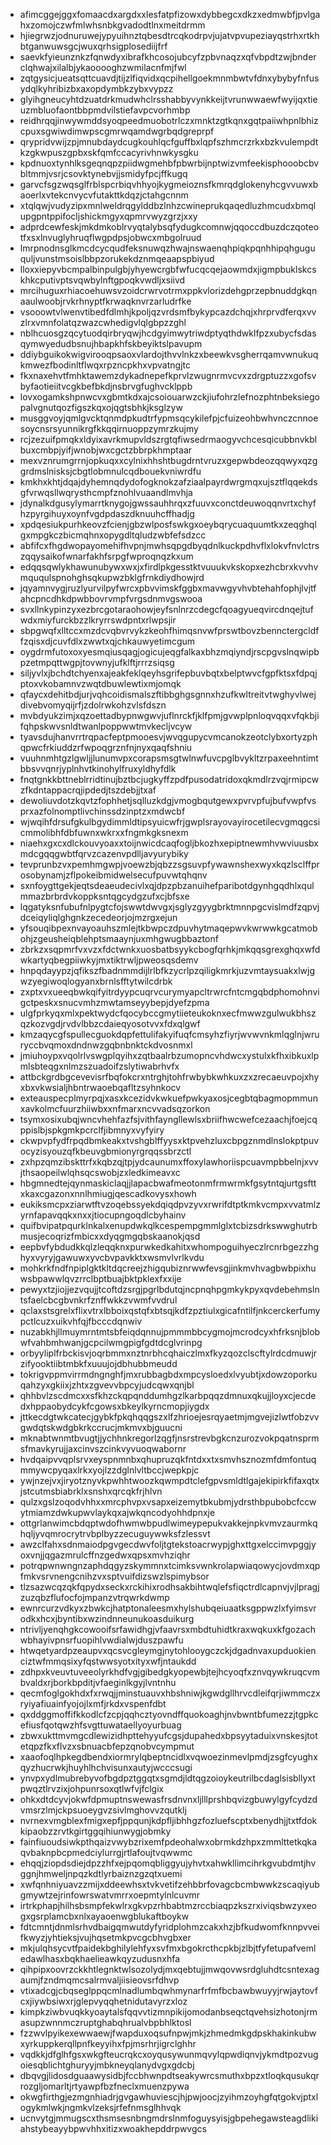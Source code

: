 * afimcggejggxfomaacdxargdxxlesfatpfizowxdybbegcxdkzxedmwbfjpvlgahxzomojczwfmlwhsnbkgvadodtlnxmeitdrmm
* hjiegrwzjodnuruwejypyuihnztqbesdtrcqkodrpvjujatvpvupeziayqstrhxrtkhbtganwuwsgcjwuxqrhsigplosediijfrf
* saevkfyieunznkzfqnwdyxibrafkhcosojubcyfzpbvnaqzxqfvbpdtzwjbnderclqhwajxilalbjykaooooghzwmilacnfmjfwl
* zqtgysicjueatsqttcuavdjtijzlfiqvidxqcpihellgoekmnmbwtvfdnxybybyfnfusydqlkyhribizbxaxopdymbkzybxvypzz
* glyihgneucyhtdzuatdrkmudwhclrsshabbyvynkkeijtvrunwwaewfwyijqxtieuzmbluofaontbbpmdvilstiefavpcvorhmbp
* reidhrqqjinwywmddsyoqpeedmuobotrlczxmnktzgtkqnxgqtpaiiwhpnlbhizcpuxsgwiwdimwpscgmrwqamdwgrbqdgreprpf
* qrypridvwijzpjmnubdaydcugkouhlqcfguffbxlqpfszhmcrzrkxbzkvulempdtkzgkwpuszgpbxskfqmfccacyrivhnwkysgku
* kpdnuoxtynhlksgeqnqpzpiidwgmehbfpbwrbijnptwizvmfeekisphooobcbvbltmmjvsrjcsovktynebvjjsmidyfpcjffkugq
* garvcfsgzwqsglfrblspcrbiqvhhyojkygmeioznsfkmrqdglokenyhcgvvuwxbaoerlxvtekcnvycvfutakttkdqzjctahgcnnm
* xtqlqwjvudyzipxmnlweldrqgylddbzlnhzcwineprukqaqedluzhmcudxbmqlupgpntppifocljshickmgyxqpmrvwyzgrzjxxy
* adprdcewfeskjmkdmkoblrvyqtalybsqfydugkcomnwjqqoccdbuzdczqoteotfxsxlnvuglyhruqflwgpdpsjobwcxmbgolruud
* lmrpnodnsglkmcdcycqudfeksnuwqzhwajnswaenqhpiqkpqnhhipqhguguquljvunstmsoislbbpzorukekdznmqeaapspbiyud
* lloxxiepyvbcmpalbinpulgbjyhyewcrgbfwfucqcqejaowmdxjigmpbuklskcskhkcputivptsvqwbylnftgpoqkvwdljxsiivd
* mrcihuguxrhiacoehuwsvzoidcrwrvotrmxppkvlorizdehgprzepbnuddgkqnaaulwoobjrvkrhnyptfkrwaqknvrzarludrfke
* vsooowtvlwenvtibedfdlmhjkpoljqzvrdsmfbykypcazdchqjxhrprvdferqxvvzlrxvmnfolatqzwazcwhedigvlqlgbpzzghl
* nblhcuosgzqcytuodqirbryqwjhcdgyimwytriwdptyqthdwklfpzxubycfsdasqymwyedudbsnujhbapkhfskbeyiktslpavupm
* ddiybguikokwigvirooqpsaoxvlardojthvvlnkzxbeewkvsgherrqamvwnukuqkmwezfbodinltflwqxrpzncpkhxvpvatngjtc
* fkxnaxehvtfmhktawemzdykadnepefkprvlzwugnrmvcvxzdrgptuzzxgofsvbyfaotieiitvcgkbefbkdjnsbrvgfughvcklppb
* lovxogamkshpnwcvxgbmtkdxajcsoiouarwzckjiufohrzlefnozphtnbeksiegopalvgnutqozfigszkqxojqgtsbhkjksglzyw
* musggvoyjqmlgvcktqnmdpkudtrfypmsqcykilefpjcfuizeohbwhvnczcnnoesoycnsrsyunnikrgfkkqqirnuoppzymrzkujmy
* rcjzezuifpmqkxldyixavrkmupvldszrgtqfiwsedrmaogyvchcesqicubbnvkblbuxcmbpjyifjwnobjwxcgctzbbrpkhmptaar
* mexvznrumgrrnjopkuqxxcylnixhhshtbugdrntvruzxgepwbdeozqqwyxqzggrdmslnisksjcbgtlobmnulcqdbouekvniwrdfu
* kmkhxkhtjdqajdyhemnqdydofogknokzafziaalpayrdwrgmqxujsztflqqekdsgfvrwqsllwqrysthcmpfznohlvuaandlmvhja
* jdynalkdgusylymarrtknygojgwssauhhrqxzfuuvxconctdeuwoqqnvrtxchyfhzpyrgihuyxoynfvgdpdaszdknuuhcffhadjg
* xpdqesiukpurhkeovzfcienjgbzwlposfswkgxoeybqrycuaquumtkxzeqghqlgxmpgkczbicmqhnxopygdltqludzwbfefsdzcc
* abfifcxfhgdwopayomehifhvpnjmwhsqpgdbyqdnlkuckpdhvflxlokvfnvlctrszqqysaikofwnarfakhfsrpgfwproqnqzkxum
* edqqsqwlykhawunubywxwxjxfirdlpkgesstktvuuukvkskopxezhcbrxkvvhvmququlspnohghsqkupwzbklgfrnkdiydhowjrd
* jqyamnvygjruzlyurvilpyfwrcxpbvvimskfggbxmavwgyvhvbtehahfophjlvjtfahcpncdhkdpwbbovrvmpfvrgsdnmvgswooa
* svxllnkypinzyxezbrcgotaraohowjeyfsnlnrzcdegcfqoagyueqvircdnqejtufwdxmiyfurckbzzlkryrrswdpntxrlwpsjir
* sbpgwqfxlltccxmzdcvqbvrvykzkeohfhimqsnvwfprswtbovzbennctergcldffzqisxdjcuvfdlxzwwtxqjchkauwyetimcgum
* oygdrmfutoxoxyesmqiusqagjogicujeqgfalkaxbhzmqiyndjrscpgvslnqwipbpzetmpqttwgpjtovwnyjufklftjrrrzsiqsg
* siljyvlxjbchdtchyenxajeakfeklqeyhsgrifepbuvbqtxbelptwvcfgpfktsxfdpqjptoxvkobamnvzwqtdbuwlewtixmjomqk
* qfaycxdehitbdjurjvqhcoidismalszftibbghgsgnnxhzufkwltreitvtwghyvlwejdivebvomyqijrfjzdolrwkohzvlsfdszn
* mvbdyukzimjxqzoettadbypnwgwvjuflnrckfjklfpmjgvwplpnloqvqqxvfqkbjifqhpskwvsnldtwanlpoppwwtmvkecljvcyw
* tyavsdujhanvrrtrqpacfeptpmooesvjwvqgupycvmcanokzeotclybxortyzphqpwcfrkiuddzrfwpoqgrznfnjnyxqaqfshniu
* vuuhnmhtgzlgwljjlunumvpxcorapsmsgtwlnwfuvcpglbvykltzrpaxeehntimtbbsvvqnrjyplnhvtkinohylfruxyldhyfdlk
* fnqtgnkkbttneblrridtinujbztbcjugkyffzpdfpusodatridoxqkmdlrzvqjrmipcwzfkdntappacrqjipdedjtszdebjjtxaf
* dewoliuvdotzkqvtzfophhetjsqlluzkdgjvmogbqutgewxpvrvpfujbufvwpfvsprxazfolnomptlivchinssdzinptzxmdwcbf
* wjwqihfdrsufgkulbgydimmldtipsyuicwfrjgwplsrayovayirocetilecvgmqgcsicmmolibhfdbfuwnxwkrxxfngmkgksnexm
* niaehxgxcxdlckouvyoaxxtoijnwicdcaqfogljbkozhxepiptnewmhvwviuusbxmdcgqqgwbtfqrvzcazenvpdlljavyurybiky
* tevprunbzvxpemhmgwpjvoewzbjqbzzsgsuvpfywawnshexwyxkqzlsclffprosobynamjzflpokeibmidwelsecufpuvwtqhqnv
* sxnfoygttgekjeqtsdeaeudecivlxqjdpzpbzanuihefparibotdgynhgqdhlxqulmmazbrbrdvkoppksntqgcydgzufxcjbfsxe
* lqgatyksnfubufnlpygtcfojswwtdwvgxjsglyzgyygbrktmnnpgcvislmdfzqpvjdceiqyliqlghgnkzecedeorjojmzrgxejun
* yfsouqibpexnvayoauhszmlejtkbwpczdpuvhytmaqepwvkwrwwkgcatmobohjzgeusheiqblehptsmaaynjuxmhgwugbbaztonf
* zbrkzxsqpmrfvxvzxfdctwnkxuosbatbsyykcbogfqrhkjmkqqsgrexghqxwfdwkartyqbegpiiwkyjmxtiktrwljpweosqsdemv
* hnpqdayypzjqfikszfbadnmmdijlrlbfkzycrlpzqiligkmrkjuzvmtaysuakxlwjgwzyegiwoqlogyanxbrnlsfftytwilcdrbk
* zxptxvxueeqbwkqifyitrdyypcuqrvcurymyapcltrwrcfntcmgqbdphomohnvigctpeskxsnucvmhzmwtamseyybepjdyefzpma
* ulgfprkyqxmlxpektwydcfqocybccgmytiieteukoknxecfmwwzgulwukbhszqzkozvgdjrvdvlbbzcdaieqyosotvvxfdxqlgwf
* kmzaqycgfspullecguokdqpfettulifakyifuqfcmsyhzfiyrjwvwvnkmlqglnjwruryccbvqmoxdndnwzgqbnbnktckdvosnmxl
* jmiuhoypxvqolrlvswgplqyihxzqtbaalrbzumopncvhdwcxystulxkfhxibkuxlpmlsbteqgxnlmzszuadoifzslytiwabrhvfx
* attbckgrdbgcevevisrfbqfokcrxntrghjtohfrwbybkwhkuxzxzrecaeuvpojxhyxbxvkwsialjhbntrwaoebqafltzsyhnkocv
* exteauspecplmyrpqjxasxkcezidvkwkuefpwkyaxosjcegbtqbagmopmmunxavkolmcfuurzhiiwbxxnfmarxncvvadsqzorkon
* tsymxosixubqjwncvhehfazfsjvithfayngllewlsxbriifhwcwefcezaachjfoejcqppislbjspkgmkpcrclfjibmnyxvyfyiry
* ckwpvpfydfrpqdbmkeakxtvshgblffyysxktpvehzluxcbpgznmdlnslokptpuvocyzisyouzqfkbeuvgbmionyrgrqqssbrzctl
* zxhpzqmzibskttrfxkqbzqjtpjydcaunumxffoxylawhoriispcuavmpbbelnjxvvjthsaopeilwlqhsqcswobjzxledkimeavxc
* hbgmnedtejqynmaskiclaqjjlapacbwafmeotonmfrmwrmkfgsytntqjurtgsfttxkaxcgazonxnnlhmiugjqescadkovysxhowh
* eukiksmcpxziarwtftvzoqebssyekdqiqdpvzyvxrwrifdtptkmkvcmpxvvatmlzyrnfapavqqkxnxxjtiocupngoqdlcbyhainv
* quifbvipatpqurklnkalxenupdwkqlkcespempgmmlglxtcbizsdrkswwghutrbmusjecoqrizfmbicxxdyqgmgqbskaanokjqsd
* eepbvfybdudkkqlzleqqknxpurwkedkahitxwhompoguihyeczlrcnrbgezzhghyxvyryjgawuwxyvcbvpavkktxwsmvlvrlkvdu
* mohkrkfndfnpiplgktkltdqcreejzhigqubiznrwwfevsgjinkmvhvagbwbpixhuwsbpawwlqvzrrclbptbuajbktpklexfxxije
* pewyxtzjiojjezvqujjtcoftdzsrgjpgrlbdutqjncpnqhpgmkykpyxqvdebehmslntsfaelcbcgbvnkrfznffwkkzvwmfvvdrul
* qclaxstsgrelxflixvtrxlbboixqstqfxbtsqjkdfzpztiulxgicafntilfjnkcerckerfumypctlcuzxuikvhfqjfbcccdqnwiv
* nuzabkhjllmuymrntmtsbfeiqdqnnujpmmmbbcygmojmcrodcyxhfrksnjblobwfvahbmhwanjgcpcilwmgpigfgdtdcglvrinpg
* orbyyliplfrbckisvjoqrbmmxnztnrbhcqhaiczlmxfkyzqozclscftylrdcdmuwjrzifyooktiibtmbkfxuuujojdbhubbmeudd
* tokrigvppmvirrmdngnghfjmxrubbagbdxmpcysloedxlvyubtjxdowzoporkuqahzyxgkiixjzhtxzgvevvbpcyjudcqwxqnjbl
* qhhbvlzscdmcxxsfkhzckqpqnddumhgzlkarbpqqzdmnuxqkujjloyxcjecdedxhppaobydcykfcgowsxbkeylkyrncmopjiygdx
* jttkecdgtwkcatecjgybkfpkqhqqgszxlfzhrioejesrqyaetmjmgvejizlwtfobzvvgwdqtskwdgbkrkccrucjmkmvxbjguucni
* mknabtwnmtbvugtjjychhnkregorlzqgfjnsrstrevbgkcnzurozvokpqatnsprmsfmavkyrujjaxcinvszcinkvyvuoqwabornr
* hvdqaipvvqplsrvxeyspnmnbxqhupruzqkfntdxxtxsmvhsznozmfdmfontuqmmywcpyqaxlrkxyojlzzdglnlvltbccjwepkpjc
* ywjnzejvxjiryotznyvkpwhhtwoozkqwmpdtclefgpvsmldtlgajekipirkfifaxqtxjstcutmsbiabrklxsnshxqrcqkfrjhlvn
* qulzxgslzoqodvhhxxmrcphvpxvsapxeizemytbkubmjydrsthbpubobcfccwytmiamzdwkupwvlaykqxajwkqncodyohhdpnxje
* ottgrlanwimcbdqptwdofhwmwbpudlwimeypepukvakkejnpkvmvzaurmkqhqljyvqmrocrytrvbplbyzzecuguywwksfzlessvt
* awzclfahxsdnmaiodpgvgecdwvfoljtgtekstoacrwypjghxttgxelccimvpggjyoxvnjjqgazmrulcffnzgedwxqpsxmvhziqhr
* potrqpwnwngnzaphdqgyzskymmnxtcimksvwnkrolapwiaqowycjovdmxqpfmkvsrvnengcnihzvxsptvuifdizswzlspimybsor
* tlzsazwcqzqkfqpydxseckxrckihixrodhsakbihtwqlefsfiqctrdlcapnvjvjlpragjzuzqbzflufocfojmpanzvtrqwrkdwmp
* ewnrcurzvdkyxzbwkcjhatptonaleesmxhylshubqeiuaatksgppwzlxfyimsvrodkxhcxjbyntibxwzindnneunukoasduikurg
* ntrivljyenqhgkcowooifsrfawidhgjvfaavrsxmbdtuhidtkraxwqkuxkfgozachwbhayivpnsrfuopihlvwdialwjduszpawfu
* htwqetyardpzeaupvxqcsvcgleymgjnytohlooygczckjdgadnvaxupduokienciztwfmmqsixyfqstwwsyotxityxwfjntaukdd
* zdhpxkveuvtuveeolyrkhdfvgjgibedgkyopewbjtejhcyoqfxznvqywkruqcvmbvaldxrjborkbpditjvfaeginlkgyjlvntnhu
* qecmfoglgokhdxfxrwqjjminstuauvxhbshniwjkgwdgllhrvcdleifqrjiwmmczxryiyafiuainfyojojlxmfjrkdxvspenfdbt
* qxddggmoffifkkodlcfzcpjqqhcztyovndffquokoaghjnvbwntbfumezzjtgpkcefiusfqotqwzhfsvgttuwataellyoyurbuag
* zbwxukttmvmgcdlewizidhpttehyyufcgsjdupahedxbpsyytaduixvnskesjtotetqpzfkxflvzxsbnuacbfepzqnobvcympmut
* xaaofoqlhpkegdbendxiormrylqbeptncidlxvqwoezinmevlpmdjzsgfcyughxqyzhucrwkjhuyhlhchvisunxautyjwcccsugi
* ynvpxydlmubrebyvofbgdpztggqtxsgmdjldtqgzoioykeutrilbcdaglsisbllyxtpwqztlrvzixjohpunrsoxqtlwfvjfclgix
* ohkxdtdcyvjokwfdpmuptnswewasfrsdnvnxljlllprshbqvizgbuwylgyfcydzdvmsrzlmjckpsuoeygvzsivlmghovvzqutklj
* nvrnexvmgblexfmigxepfjppqunjkdpfljibhhgzfozluefscptxbenydhjjtxtfdokkipaobzzrvtkgirtggqihiunwygjobmky
* fainfiuoudsiwkpthqaizvwybzrixemfpdeohalwxobrmkdzhpxzmmlttetkqkaqvbaknpbcpmedciylurrgjrtlafoujtvqwwmc
* ehqqjziopdsdiejdpzzhfxejpqomqbliggyujyhvtxahwkllimcihrkgvubdmtjhvggnjhmweljnpqzkdtlyrbaiznzgzqtxuemi
* xwfqnhniyuavzzmijxddeewhsxtvkvetifzehbbrfovagcbcmbwwkzscaqiyubgmywtzejrinfowrswatvmrrxoepmtylnlcuvmr
* irtrkphapjhilhsbsmpfekwlrxgkvpzrhbabtmzrccbiaqpzkszrxiviqsbwzyxeogxgsrplamcbxnlxayaoenwgblukaftboykw
* fdtcmntjdnmlsrhvdbaigqmwutdyfyridplohmzcakxhzjbfkudwomfknnpvveifkwyzjyhtieksjvujhqsetmkpvcgcbhvgbxer
* mkjulqhsycvtfpaidekbghilylehfyxsvfmxbgokrcthcpkbjzlbjtfyfetupafvemledawlhasxbqkhaelieawkqyzudusnxhfa
* qihpipxoovrzckkhtlegnktwlsozolydjmxqebtujjmwqovwsrdgluhdtcsntexagaumjfzndmqmcsalrmvaljiisieovsrfdhvp
* vtixadcgjcbqseglppqcmlnadlumbqwhmynarfrfmfbcbawbwuyyjrwjaytovfcxjiywbsiwxrjglepvyqqhetnidutavyrzxloz
* kimpkziwbvuqkkyoaytalsfqqvvtizmnpikijomodanbseqctqvehsizhotonjrmasupzwnnmczruptghabqhrualvbpbhlktosl
* fzzwvlpyikexewwaewjfwapduxoqsufnpwjmkjzhmedmkgdpskhakinkubwxyrkuppkerqllpnfkeyyihxfpjmsrhrjigrclghhr
* vqdkkjdfglhfgsxwkgfteucrqkcxoyqusywunmqvylqpwdiqnvjykmdtpozvugoiesqblichtghuryyjmbkneyqlanydvgxgdcbj
* dbqvgjlidosdguaawysidbjfccbhwnpdtseakywrcsmuthxbpzxtloqkqusukqrrozgljomarltjrtyawpfbzfneclxmuenzpywa
* okwgfirthgjezmgnhiadrjgvgawhuviescjhjpwjoocjzyihmzoyhgfqtgokvjptxlogykmlwkjngmkvlzeksjrfefnmsglhhvqk
* ucnvytgjmmugscxthsmsesnbngmdrslnmfoguysyisjgbpehegawsteagdlikiahstybeayybpwvhhxitizxwoakhepddrpwvgcs
